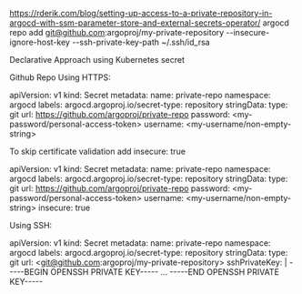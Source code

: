 https://rderik.com/blog/setting-up-access-to-a-private-repository-in-argocd-with-ssm-parameter-store-and-external-secrets-operator/
argocd repo add git@github.com:argoproj/my-private-repository --insecure-ignore-host-key --ssh-private-key-path ~/.ssh/id_rsa

Declarative Approach using Kubernetes secret

Github Repo Using HTTPS:

apiVersion: v1
kind: Secret
metadata:
  name: private-repo
  namespace: argocd
  labels:
    argocd.argoproj.io/secret-type: repository
stringData:
  type: git
  url: <https://github.com/argoproj/private-repo>
  password: <my-password/personal-access-token>
  username: <my-username/non-empty-string>

To skip certificate validation add insecure: true

apiVersion: v1
kind: Secret
metadata:
  name: private-repo
  namespace: argocd
  labels:
    argocd.argoproj.io/secret-type: repository
stringData:
  type: git
  url: <https://github.com/argoproj/private-repo>
  password: <my-password/personal-access-token>
  username: <my-username/non-empty-string>
  insecure: true

Using SSH:

apiVersion: v1
kind: Secret
metadata:
  name: private-repo
  namespace: argocd
  labels:
    argocd.argoproj.io/secret-type: repository
stringData:
  type: git
  url: <git@github.com:argoproj/my-private-repository>
  sshPrivateKey: |
    -----BEGIN OPENSSH PRIVATE KEY-----
    ...
    -----END OPENSSH PRIVATE KEY-----
